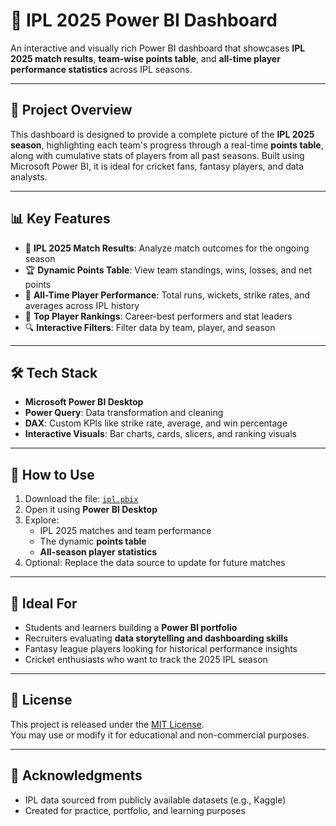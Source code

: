 # 🏏 IPL 2025 Power BI Dashboard

An interactive and visually rich Power BI dashboard that showcases **IPL 2025 match results**, **team-wise points table**, and **all-time player performance statistics** across IPL seasons.

---

## 📌 Project Overview

This dashboard is designed to provide a complete picture of the **IPL 2025 season**, highlighting each team's progress through a real-time **points table**, along with cumulative stats of players from all past seasons. Built using Microsoft Power BI, it is ideal for cricket fans, fantasy players, and data analysts.

---

## 📊 Key Features

- 📅 **IPL 2025 Match Results**: Analyze match outcomes for the ongoing season  
- 🏆 **Dynamic Points Table**: View team standings, wins, losses, and net points  
- 🧍 **All-Time Player Performance**: Total runs, wickets, strike rates, and averages across IPL history  
- 🏅 **Top Player Rankings**: Career-best performers and stat leaders  
- 🔍 **Interactive Filters**: Filter data by team, player, and season

---

## 🛠️ Tech Stack

- **Microsoft Power BI Desktop**
- **Power Query**: Data transformation and cleaning
- **DAX**: Custom KPIs like strike rate, average, and win percentage
- **Interactive Visuals**: Bar charts, cards, slicers, and ranking visuals

---

## 🚀 How to Use

1. Download the file: [`ipl.pbix`](./ipl.pbix)  
2. Open it using **Power BI Desktop**  
3. Explore:
   - IPL 2025 matches and team performance
   - The dynamic **points table**
   - **All-season player statistics**  
4. Optional: Replace the data source to update for future matches

---

## 🎯 Ideal For

- Students and learners building a **Power BI portfolio**
- Recruiters evaluating **data storytelling and dashboarding skills**
- Fantasy league players looking for historical performance insights
- Cricket enthusiasts who want to track the 2025 IPL season

---

## 📄 License

This project is released under the [MIT License](LICENSE).  
You may use or modify it for educational and non-commercial purposes.

---

## 🙌 Acknowledgments

- IPL data sourced from publicly available datasets (e.g., Kaggle)
- Created for practice, portfolio, and learning purposes
